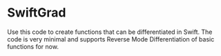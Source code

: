 # SwiftGrad

Use this code to create functions that can be differentiated in Swift. The code is very minimal and supports Reverse Mode Differentiation of basic functions for now. 

